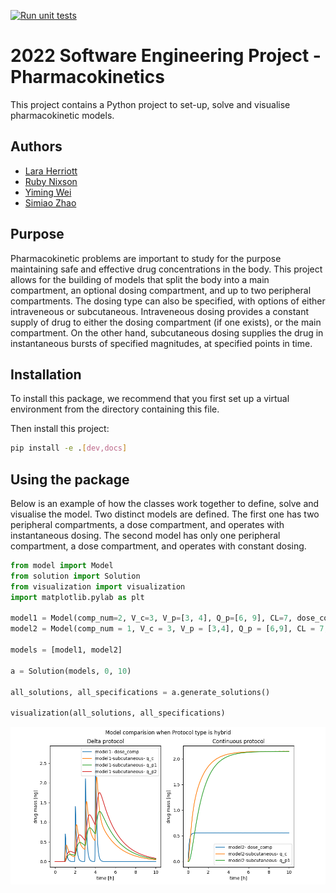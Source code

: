 [![Run unit tests](https://github.com/laraherriott/PK-project/actions/workflows/unit-tests.yml/badge.svg)](https://github.com/laraherriott/PK-project/actions/workflows/unit-tests.yml)


# 2022 Software Engineering Project - Pharmacokinetics
This project contains a Python project to set-up, solve and visualise pharmacokinetic models.

## Authors
- [Lara Herriott](https://github.com/laraherriott)
- [Ruby Nixson](https://github.com/rubynixson)
- [Yiming Wei](https://github.com/weiym97)
- [Simiao Zhao](https://github.com/SimiaoZhao)

## Purpose
Pharmacokinetic problems are important to study for the purpose maintaining safe and effective drug concentrations in the body.
This project allows for the building of models that split the body into a main compartment, an optional dosing compartment, and up to two peripheral compartments.
The dosing type can also be specified, with options of either intraveneous or subcutaneous.
Intraveneous dosing provides a constant supply of drug to either the dosing compartment (if one exists), or the main compartment.
On the other hand, subcutaneous dosing supplies the drug in instantaneous bursts of specified magnitudes, at specified points in time.

## Installation
To install this package, we recommend that you first set up a virtual environment from the directory containing this file.

Then install this project:
```bash
pip install -e .[dev,docs]
```

## Using the package
Below is an example of how the classes work together to define, solve and visualise the model.
Two distinct models are defined. The first one has two peripheral compartments, a dose compartment, and operates with instantaneous dosing.
The second model has only one peripheral compartment, a dose compartment, and operates with constant dosing.

```python
from model import Model
from solution import Solution
from visualization import visualization
import matplotlib.pylab as plt

model1 = Model(comp_num=2, V_c=3, V_p=[3, 4], Q_p=[6, 9], CL=7, dose_comp=9, constinput=0, centerpoints=[1, 2, 3, 4], magnitudes=[1, 2, 3, 4])
model2 = Model(comp_num = 1, V_c = 3, V_p = [3,4], Q_p = [6,9], CL = 7, dose_comp = 9, constinput=5)

models = [model1, model2]

a = Solution(models, 0, 10)

all_solutions, all_specifications = a.generate_solutions()

visualization(all_solutions, all_specifications)
```
![Example output](https://github.com/laraherriott/PK-project/blob/2998fe1f579f84a9a6e0dd1a42066943854d3f62/pkmodel/model_specific_visual.png)

